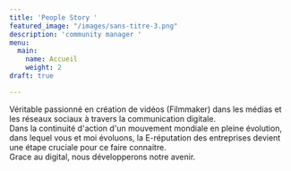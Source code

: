 ```yaml
---
title: 'People Story '
featured_image: "/images/sans-titre-3.png"
description: 'community manager '
menu:
  main:
    name: Accueil
    weight: 2
draft: true

---
```

Véritable passionné en création de vidéos (Filmmaker) dans les médias et les réseaux sociaux à travers la communication digitale.  
Dans la continuité d'action d'un mouvement mondiale en pleine évolution, dans lequel vous et moi évoluons, la E-réputation des entreprises devient une étape cruciale pour ce faire connaitre.  
Grace au digital, nous développerons notre avenir.